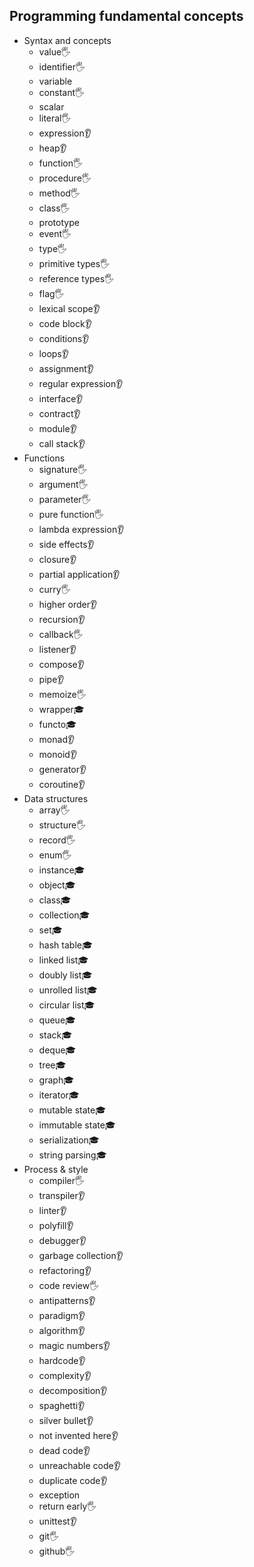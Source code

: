 ## Programming fundamental concepts

- Syntax and concepts
  - value🖐️
  - identifier🖐️
  - variable
  - constant🖐️
  - scalar
  - literal🖐️
  - expression👂
  - heap👂
  - function🖐️
  - procedure🖐️
  - method🖐️
  - class🖐️
  - prototype
  - event🖐️
  - type🖐️
  - primitive types🖐️
  - reference types🖐️
  - flag🖐️
  - lexical scope👂
  - code block👂
  - conditions👂
  - loops👂
  - assignment👂
  - regular expression👂
  - interface👂
  - contract👂
  - module👂
  - call stack👂
- Functions
  - signature🖐️
  - argument🖐️
  - parameter🖐️
  - pure function🖐️
  - lambda expression👂
  - side effects👂
  - closure👂
  - partial application👂
  - curry🖐️
  - higher order👂
  - recursion👂
  - callback🖐️
  - listener👂
  - compose👂
  - pipe👂
  - memoize🖐️
  - wrapper🎓
  - functo🎓
  - monad👂
  - monoid👂
  - generator👂
  - coroutine👂
- Data structures
  - array🖐️
  - structure🖐️
  - record🖐️
  - enum🖐️
  - instance🎓 
  - object🎓 
  - class🎓 
  - collection🎓 
  - set🎓 
  - hash table🎓 
  - linked list🎓 
  - doubly list🎓 
  - unrolled list🎓 
  - circular list🎓 
  - queue🎓 
  - stack🎓 
  - deque🎓 
  - tree🎓 
  - graph🎓 
  - iterator🎓 
  - mutable state🎓 
  - immutable state🎓 
  - serialization🎓 
  - string parsing🎓 
- Process & style
  - compiler🖐️
  - transpiler👂
  - linter👂
  - polyfill👂
  - debugger👂
  - garbage collection👂
  - refactoring👂
  - code review🖐️
  - antipatterns👂
  - paradigm👂
  - algorithm👂
  - magic numbers👂
  - hardcode👂
  - complexity👂
  - decomposition👂
  - spaghetti👂
  - silver bullet👂
  - not invented here👂
  - dead code👂
  - unreachable code👂
  - duplicate code👂
  - exception
  - return early🖐️
  - unittest👂
  - git🖐️
  - github🖐️

